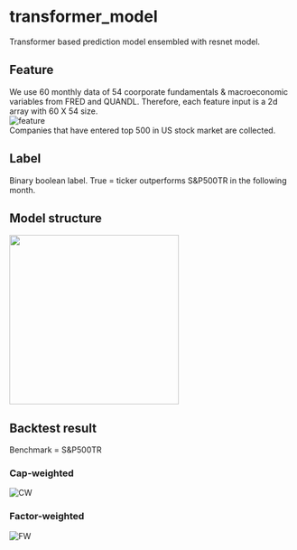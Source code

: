 # transformer_model
Transformer based prediction model ensembled with resnet model.
## Feature
We use 60 monthly data of 54 coorporate fundamentals & macroeconomic variables from FRED and QUANDL. Therefore, each feature input is a 2d array with 60 X 54 size. 
<br>
![feature](https://user-images.githubusercontent.com/73049948/133258875-519a9b93-c186-426d-97a8-8a3e04642d4b.png)
<br>
Companies that have entered top 500 in US stock market are collected.

## Label
Binary boolean label. True = ticker outperforms S&P500TR in the following month.

## Model structure
<img src="https://user-images.githubusercontent.com/73049948/133261434-4c6717c0-585d-4f78-9153-756086083f7d.PNG" width="300" >


## Backtest result
Benchmark = S&P500TR
### Cap-weighted
![CW](https://user-images.githubusercontent.com/73049948/133259349-2ab092ab-ca45-4a10-b8e9-f4bdc3347fe8.png)
### Factor-weighted
![FW](https://user-images.githubusercontent.com/73049948/133259412-be06d573-d4e1-499d-9043-af53249b5ba2.png)
